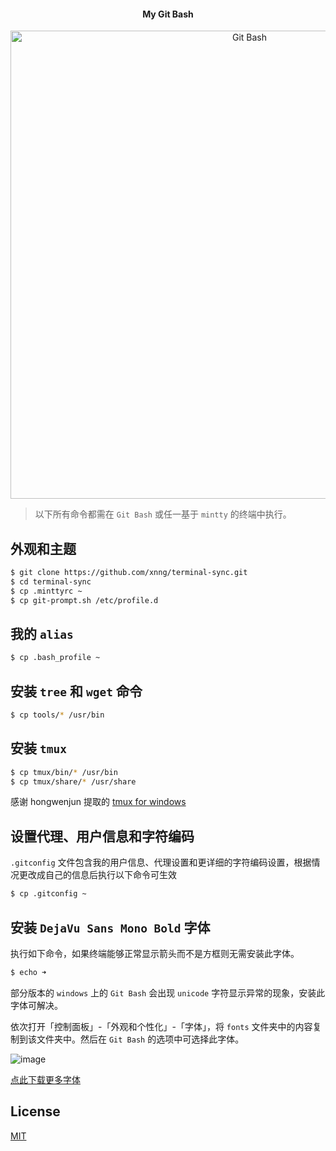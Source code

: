 <h4 align="center"> My Git Bash</h4>
<p align="center">
    <img alt="Git Bash" src="https://user-images.githubusercontent.com/38936252/47200745-df0e7300-d3a9-11e8-96b3-7302e3634027.png" width="749">
</p>

>以下所有命令都需在 `Git Bash` 或任一基于 `mintty` 的终端中执行。

## 外观和主题

```bash
$ git clone https://github.com/xnng/terminal-sync.git
$ cd terminal-sync
$ cp .minttyrc ~
$ cp git-prompt.sh /etc/profile.d
```

## 我的 `alias`

```bash
$ cp .bash_profile ~
```

## 安装 `tree` 和 `wget` 命令

```bash
$ cp tools/* /usr/bin
```

## 安装 `tmux`

```bash
$ cp tmux/bin/* /usr/bin
$ cp tmux/share/* /usr/share
```

感谢 hongwenjun 提取的 [tmux for windows](https://github.com/hongwenjun/tmux_for_windows)

## 设置代理、用户信息和字符编码

`.gitconfig` 文件包含我的用户信息、代理设置和更详细的字符编码设置，根据情况更改成自己的信息后执行以下命令可生效

```bash
$ cp .gitconfig ~
```

## 安装 `DejaVu Sans Mono Bold` 字体

执行如下命令，如果终端能够正常显示箭头而不是方框则无需安装此字体。

```bash
$ echo ➜
```

部分版本的 `windows` 上的 `Git Bash` 会出现 `unicode` 字符显示异常的现象，安装此字体可解决。

依次打开「控制面板」-「外观和个性化」-「字体」，将 `fonts` 文件夹中的内容复制到该文件夹中。然后在 `Git Bash` 的选项中可选择此字体。

![image](https://user-images.githubusercontent.com/38936252/48838951-e2d84f80-edc4-11e8-9556-b29e26cab818.png)

[点此下载更多字体](https://github.com/powerline/fonts)

## License

[MIT](./LICENSE)
